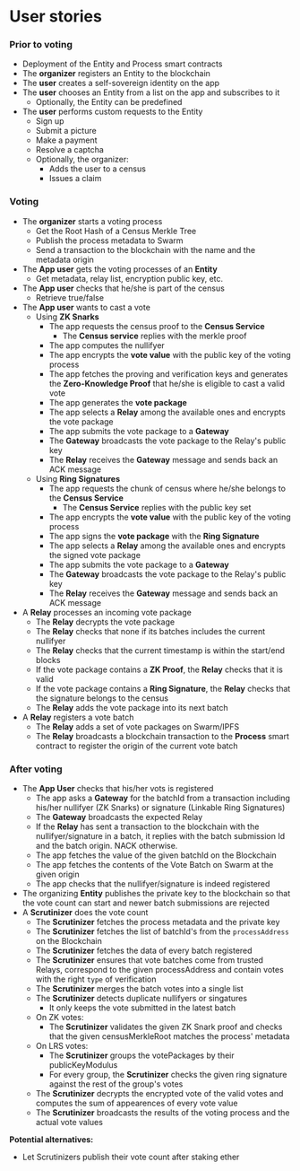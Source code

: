 # User stories

### Prior to voting

- Deployment of the Entity and Process smart contracts
- The **organizer** registers an Entity to the blockchain
- The **user** creates a self-sovereign identity on the app
- The **user** chooses an Entity from a list on the app and subscribes to it
	- Optionally, the Entity can be predefined
- The **user** performs custom requests to the Entity
	- Sign up
	- Submit a picture
	- Make a payment
	- Resolve a captcha
	- Optionally, the organizer:
		- Adds the user to a census
		- Issues a claim

### Voting

- The **organizer** starts a voting process
	- Get the Root Hash of a Census Merkle Tree
	<!-- - Publish the Merkle Tree to Swarm -->
	- Publish the process metadata to Swarm
	- Send a transaction to the blockchain with the name and the metadata origin
- The **App user** gets the voting processes of an **Entity**
	- Get metadata, relay list, encryption public key, etc.
- The **App user** checks that he/she is part of the census
	- Retrieve true/false
- The **App user** wants to cast a vote
	- Using **ZK Snarks**
		- The app requests the census proof to the **Census Service**
			- The **Census service** replies with the merkle proof
		- The app computes the nullifyer
		- The app encrypts the **vote value** with the public key of the voting process
		- The app fetches the proving and verification keys and generates the **Zero-Knowledge Proof** that he/she is eligible to cast a valid vote
		- The app generates the **vote package**
		<!-- - ~POW~ -->
		- The app selects a **Relay** among the available ones and encrypts the vote package
		- The app submits the vote package to a **Gateway**
		- The **Gateway** broadcasts the vote package to the Relay's public key
		- The **Relay** receives the **Gateway** message and sends back an ACK message
	- Using **Ring Signatures**
		- The app requests the chunk of census where he/she belongs to the **Census Service**
			- The **Census Service** replies with the public key set
		- The app encrypts the **vote value** with the public key of the voting process
		- The app signs the **vote package** with the **Ring Signature**
		<!-- - ~POW~ -->
		- The app selects a **Relay** among the available ones and encrypts the signed vote package
		- The app submits the vote package to a **Gateway**
		- The **Gateway** broadcasts the vote package to the Relay's public key
		- The **Relay** receives the **Gateway** message and sends back an ACK message
- A **Relay** processes an incoming vote package
	- The **Relay** decrypts the vote package
	- The **Relay** checks that none if its batches includes the current nullifyer
	- The **Relay** checks that the current timestamp is within the start/end blocks
	- If the vote package contains a **ZK Proof**, the **Relay** checks that it is valid
	- If the vote package contains a **Ring Signature**, the **Relay** checks that the signature belongs to the census	
	- The **Relay** adds the vote package into its next batch
- A **Relay** registers a vote batch
	- The **Relay** adds a set of vote packages on Swarm/IPFS
	- The **Relay** broadcasts a blockchain transaction to the **Process** smart contract to register the origin of the current vote batch
  
### After voting

- The **App User** checks that his/her vots is registered
	- The app asks a **Gateway** for the batchId from a transaction including his/her nullifyer (ZK Snarks) or signature (Linkable Ring Signatures)
	- The **Gateway** broadcasts the expected Relay
	- If the **Relay** has sent a transaction to the blockchain with the nullifyer/signature in a batch, it replies with the batch submission Id and the batch origin. NACK otherwise.
	- The app fetches the value of the given batchId on the Blockchain
	- The app fetches the contents of the Vote Batch on Swarm at the given origin
	- The app checks that the nullifyer/signature is indeed registered
- The organizing **Entity** publishes the private key to the blockchain so that the vote count can start and newer batch submissions are rejected
- A **Scrutinizer** does the vote count
	- The **Scrutinizer** fetches the process metadata and the private key
	- The **Scrutinizer** fetches the list of batchId's from the `processAddress` on the Blockchain
	- The **Scrutinizer** fetches the data of every batch registered
	- The **Scrutinizer** ensures that vote batches come from trusted Relays, correspond to the given processAddress and contain votes with the right  `type` of verification
	- The **Scrutinizer** merges the batch votes into a single list
	- The **Scrutinizer** detects duplicate nullifyers or singatures
		- It only keeps the vote submitted in the latest batch
	- On ZK votes:
		- The **Scrutinizer** validates the given ZK Snark proof and checks that the given censusMerkleRoot matches the process' metadata
	- On LRS votes: 
		- The **Scrutinizer** groups the votePackages by their publicKeyModulus
		- For every group, the **Scrutinizer** checks the given ring signature against the rest of the group's votes
	- The **Scrutinizer** decrypts the encrypted vote of the valid votes and computes the sum of appearences of every vote value
	- The **Scrutinizer** broadcasts the results of the voting process and the actual vote values

**Potential alternatives:**
- Let Scrutinizers publish their vote count after staking ether
